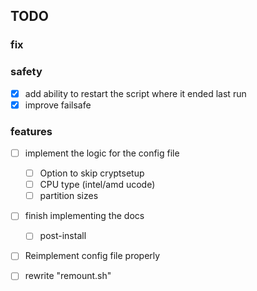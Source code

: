 ## TODO
### fix

### safety
- [x] add ability to restart the script where it ended last run
- [x] improve failsafe

### features
- [ ] implement the logic for the config file
    - [ ] Option to skip cryptsetup
    - [ ] CPU type (intel/amd ucode)
    - [ ] partition sizes

- [ ] finish implementing the docs
    - [ ] post-install

- [ ] Reimplement config file properly

- [ ] rewrite "remount.sh"
